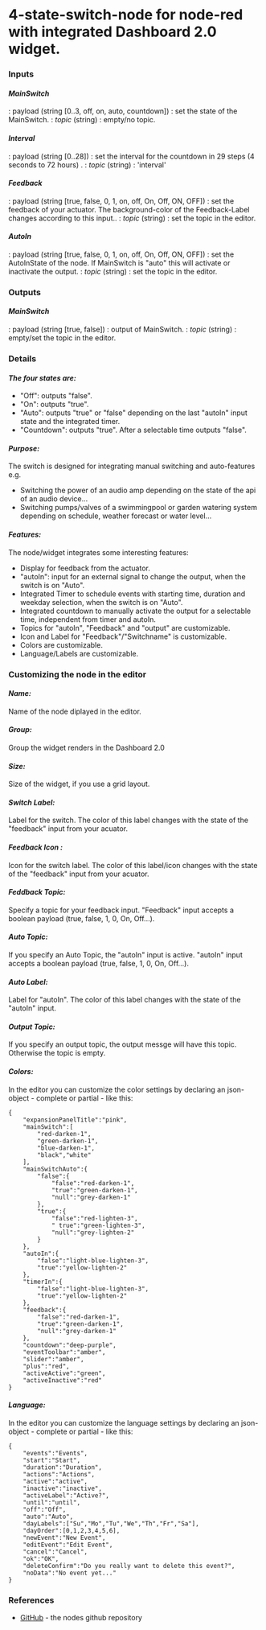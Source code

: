 # 4-state-switch-node for node-red with integrated Dashboard 2.0 widget.

### Inputs
#### *MainSwitch*
: payload (string [0..3, off, on, auto, countdown]) : set the state of the MainSwitch.
: *topic* (string) : empty/no topic.

#### *Interval*
: payload (string [0..28]) : set the interval for the countdown in 29 steps (4 seconds to 72 hours) .
: *topic* (string) : 'interval'

#### *Feedback*
: payload (string [true, false, 0, 1, on, off, On, Off, ON, OFF]) : set the feedback of your actuator. The background-color of the Feedback-Label changes according to this input..
: *topic* (string) : set the topic in the editor.

#### *AutoIn*
: payload (string [true, false, 0, 1, on, off, On, Off, ON, OFF]) : set the AutoInState of the node. If MainSwitch is "auto" this will activate or inactivate the output.
: *topic* (string) : set the topic in the editor.


### Outputs
#### *MainSwitch*
: payload (string [true, false]) : output of MainSwitch.
: *topic* (string) : empty/set the topic in the editor.

### Details

#### *The four states are:*
- "Off": outputs "false".
- "On": outputs "true".
- "Auto": outputs "true" or "false" depending on the last "autoIn" input state and the integrated timer.
- "Countdown": outputs "true". After a selectable time outputs "false".


#### *Purpose:*
The switch is designed for integrating manual switching and auto-features e.g.
- Switching the power of an audio amp depending on the state of the api of an audio device...
- Switching pumps/valves of a swimmingpool or garden watering system depending on schedule, weather forecast or water level...


#### *Features:*
The node/widget integrates some interesting features:
- Display for feedback from the actuator.
- "autoIn": input for an external signal to change the output, when the switch is on "Auto".
- Integrated Timer to schedule events with starting time, duration and weekday selection, when the switch is on "Auto".
- Integrated countdown to manually activate the output for a selectable time, independent from timer and autoIn.
- Topics for "autoIn", "Feedback" and "output" are customizable.
- Icon and Label for "Feedback"/"Switchname" is customizable.
- Colors are customizable.
- Language/Labels are customizable.

### Customizing the node in the editor

#### *Name:*
Name of the node diplayed in the editor.

#### *Group:*
Group the widget renders in the Dashboard 2.0

#### *Size:*
Size of the widget, if you use a grid layout.

#### *Switch Label:*
Label for the switch. The color of this label changes with the state of the "feedback" input from your acuator.

#### *Feedback Icon :*
Icon for the switch label. The color of this label/icon changes with the state of the "feedback" input from your acuator.

#### *Feddback Topic:*
Specify a topic for your feedback input. "Feedback" input accepts a boolean payload (true, false, 1, 0, On, Off...).

#### *Auto Topic:*
If you specify an Auto Topic, the "autoIn" input is active. "autoIn" input accepts a boolean payload (true, false, 1, 0, On, Off...).

#### *Auto Label:*
Label for "autoIn". The color of this label changes with the state of the "autoIn" input.

#### *Output Topic:*
If you specify an output topic, the output messge will have this topic. Otherwise the topic is empty.

#### *Colors:*
In the editor you can customize the color settings by declaring an json-object - complete or partial - like this:
```
{
    "expansionPanelTitle":"pink",
    "mainSwitch":[
        "red-darken-1",
        "green-darken-1",
        "blue-darken-1",
        "black","white"
    ],
    "mainSwitchAuto":{
        "false":{
            "false":"red-darken-1",
            "true":"green-darken-1",
            "null":"grey-darken-1"
        },
        "true":{
            "false":"red-lighten-3",
            " true":"green-lighten-3",
            "null":"grey-lighten-2"
        }
    },
    "autoIn":{
        "false":"light-blue-lighten-3",
        "true":"yellow-lighten-2"
    },
    "timerIn":{
        "false":"light-blue-lighten-3",
        "true":"yellow-lighten-2"
    },
    "feedback":{
        "false":"red-darken-1",
        "true":"green-darken-1",
        "null":"grey-darken-1"
    },
    "countdown":"deep-purple",
    "eventToolbar":"amber",
    "slider":"amber",
    "plus":"red",
    "activeActive":"green",
    "activeInactive":"red"
}
```

#### *Language:*
In the editor you can customize the language settings by declaring an json-object - complete or partial - like this:
```
{
    "events":"Events",
    "start":"Start",
    "duration":"Duration",
    "actions":"Actions",
    "active":"active",
    "inactive":"inactive",
    "activeLabel":"Active?",
    "until":"until",
    "off":"Off",
    "auto":"Auto",
    "dayLabels":["Su","Mo","Tu","We","Th","Fr","Sa"],
    "dayOrder":[0,1,2,3,4,5,6],
    "newEvent":"New Event",
    "editEvent":"Edit Event",
    "cancel":"Cancel",
    "ok":"OK",
    "deleteConfirm":"Do you really want to delete this event?",
    "noData":"No event yet..."
}
```

### References

 - [GitHub](https://github.com/beckflorian/ui-mainswitch) - the nodes github repository
